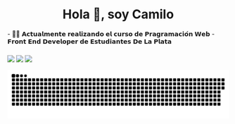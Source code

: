 <h1 align="center">Hola 👋, soy Camilo</h1>
- 👨‍💻 𝗔𝗰𝘁𝘂𝗮𝗹𝗺𝗲𝗻𝘁𝗲 𝗿𝗲𝗮𝗹𝗶𝘇𝗮𝗻𝗱𝗼 𝗲𝗹 𝗰𝘂𝗿𝘀𝗼 𝗱𝗲 𝗣𝗿𝗮𝗴𝗿𝗮𝗺𝗮𝗰𝗶𝗼́𝗻 𝗪𝗲𝗯 - 𝗙𝗿𝗼𝗻𝘁 𝗘𝗻𝗱 𝗗𝗲𝘃𝗲𝗹𝗼𝗽𝗲𝗿 𝗱𝗲 𝗘𝘀𝘁𝘂𝗱𝗶𝗮𝗻𝘁𝗲𝘀 𝗗𝗲 𝗟𝗮 𝗣𝗹𝗮𝘁𝗮

<div>
<h3 align="left"></h3>
<a href="https://instagram.com/ccamiloherrera" target="_blank"><img src="https://img.shields.io/badge/-Instagram-%23E4405F?style=for-the-badge&logo=instagram&logoColor=white" target="_blank"></a>
<a href = "mailto:7camiloherrera@gmail.com"><img src="https://img.shields.io/badge/Gmail-D14836?style=for-the-badge&logo=gmail&logoColor=white" target="_blank"></a>
<a href="https://steamcommunity.com/id/herrera-camilo/" target="_blank"><img src="https://img.shields.io/badge/Steam-000000?style=for-the-badge&logo=steam&logoColor=white" target="_blank"></a> 
  </div>


![Snake animation](https://github.com/herrera-camilo/herrera-camilo/blob/output/github-contribution-grid-snake.svg)
